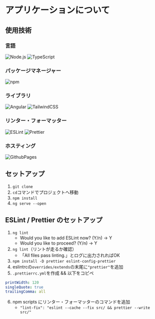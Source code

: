 # アプリケーションについて

## 使用技術

### 言語

![Node.js](https://img.shields.io/badge/Node-v20.9.0-blue)
![TypeScript](https://img.shields.io/badge/TypeScript-v5.2.2-blue)

### パッケージマネージャー

![npm](https://img.shields.io/badge/npm-v10.1.0-blue)

### ライブラリ

![Angular](https://img.shields.io/badge/Angular-v17.0.3-blue)
![TailwindCSS](https://img.shields.io/badge/TailwindCSS-v3.4.1-blue)

### リンター・フォーマッター

![ESLint](https://img.shields.io/badge/ESLint-v8.56.0-blue)
![Prettier](https://img.shields.io/badge/Prettier-v3.2.5-blue)

### ホスティング

![GithubPages](https://img.shields.io/badge/Vercel-Supported-blue)

## セットアップ

1. `git clone`
2. `cd`コマンドでプロジェクトへ移動
3. `npm install`
4. `ng serve --open`

## ESLint / Prettier のセットアップ

1. `ng lint`
   - Would you like to add ESLint now? (Y/n) -> Y
   - Would you like to proceed? (Y/n) -> Y
2. `ng lint`（リントが走るか確認）
   - 「All files pass linting.」とログに出力されればOK
3. `npm install -D prettier eslint-config-prettier`
4. eslintrcの`overrides/extends`の末尾に`"prettier"`を追加
5. `.prettierrc.yml`を作成 && 以下をコピペ

```yml
printWidth: 120
singleQuote: true
trailingComma: all
```

6. npm scripts にリンター・フォーマッターのコマンドを追加
   - `"lint-fix": "eslint --cache --fix src/ && prettier --write src/"`
